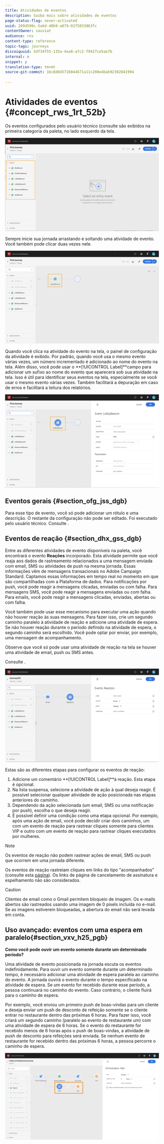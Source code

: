 ```yaml
---
title: Atividades de eventos
description: Saiba mais sobre atividades de eventos
page-status-flag: never-activated
uuid: 269d590c-5a6d-40b9-a879-02f5033863fc
contentOwner: sauviat
audience: rns
content-type: reference
topic-tags: journeys
discoiquuid: 5df34f55-135a-4ea8-afc2-f9427ce5ae7b
internal: n
snippet: y
translation-type: tm+mt
source-git-commit: 1bc8d845716044671a11c200e4bab92302841994

---
```



# Atividades de eventos {#concept_rws_1rt_52b}

Os eventos configurados pelo usuário técnico (consulte [](../event/about-events.md) são exibidos na primeira categoria da paleta, no lado esquerdo da tela.

![](../assets/journey43.png)

Sempre inicie sua jornada arrastando e soltando uma atividade de evento. Você também pode clicar duas vezes nele.

![](../assets/journey44.png)

Quando você clica na atividade do evento na tela, o painel de configuração da atividade é exibido. Por padrão, quando você usa o mesmo evento várias vezes, um número incrementado é adicionado ao nome do evento na tela. Além disso, você pode usar o **[!UICONTROL Label]**campo para adicionar um sufixo ao nome do evento que aparecerá sob sua atividade na tela. Isso é útil para identificar seus eventos na tela, especialmente se você usar o mesmo evento várias vezes. Também facilitará a depuração em caso de erros e facilitará a leitura dos relatórios.

![](../assets/journey33.png)

## Eventos gerais {#section_ofg_jss_dgb}

Para esse tipo de evento, você só pode adicionar um rótulo e uma descrição. O restante da configuração não pode ser editado. Foi executado pelo usuário técnico. Consulte [](../event/about-events.md).

## Eventos de reação {#section_dhx_gss_dgb}

Entre as diferentes atividades de evento disponíveis na paleta, você encontrará o evento **Reações** incorporado. Esta atividade permite que você reaja aos dados de rastreamento relacionados a uma mensagem enviada com email, SMS ou atividades de push na mesma jornada. Essas informações vêm de mensagens transacionais no Adobe Campaign Standard. Captamos essas informações em tempo real no momento em que são compartilhadas com a Plataforma de dados. Para notificações por push, você pode reagir a mensagens clicadas, enviadas ou com falha. Para mensagens SMS, você pode reagir a mensagens enviadas ou com falha. Para emails, você pode reagir a mensagens clicadas, enviadas, abertas ou com falha.

Você também pode usar esse mecanismo para executar uma ação quando não houver reação às suas mensagens. Para fazer isso, crie um segundo caminho paralelo à atividade de reação e adicione uma atividade de espera. Se não houver reação durante o período definido na atividade de espera, o segundo caminho será escolhido. Você pode optar por enviar, por exemplo, uma mensagem de acompanhamento.

Observe que você só pode usar uma atividade de reação na tela se houver uma atividade de email, push ou SMS antes.

Consulte [](../building-journeys/about-action-activities.md).

![](../assets/journey45.png)

Estas são as diferentes etapas para configurar os eventos de reação:

1. Adicione um comentário **[!UICONTROL Label]**à reação. Esta etapa é opcional.
1. Na lista suspensa, selecione a atividade de ação à qual deseja reagir. É possível selecionar qualquer atividade de ação posicionada nas etapas anteriores do caminho.
1. Dependendo da ação selecionada (um email, SMS ou uma notificação por push), escolha o que deseja reagir.
1. É possível definir uma condição como uma etapa opcional. Por exemplo, após uma ação de email, você pode decidir criar dois caminhos, um com um evento de reação para rastrear cliques somente para clientes VIP e outro com um evento de reação para rastrear cliques executados por mulheres.

>[!NOTE]
>
>Os eventos de reação não podem rastrear ações de email, SMS ou push que ocorrem em uma jornada diferente.
>
>Os eventos de reação rastreiam cliques em links do tipo &quot;acompanhados&quot; (consulte esta [página](https://docs.adobe.com/content/help/en/campaign-standard/using/designing-content/links.html#about-tracked-urls)). Os links de página de cancelamento de assinatura e espelhamento não são considerados.

>[!CAUTION]
>
>Clientes de email como o Gmail permitem bloqueio de imagem. Os e-mails abertos são rastreados usando uma imagem de 0 pixels incluída no e-mail. Se as imagens estiverem bloqueadas, a abertura do email não será levada em conta.

## Uso avançado: eventos com uma espera em paralelo{#section_vxv_h25_pgb}

**Como você pode ouvir um evento somente durante um determinado período?**

Uma atividade de evento posicionada na jornada escuta os eventos indefinidamente. Para ouvir um evento somente durante um determinado tempo, é necessário adicionar uma atividade de espera paralela ao caminho do evento. A jornada ouvirá o evento durante o tempo especificado na atividade de espera. Se um evento for recebido durante esse período, a pessoa continuará no caminho do evento. Caso contrário, o cliente fluirá para o caminho de espera.

Por exemplo, você enviou um primeiro push de boas-vindas para um cliente e deseja enviar um push de desconto de refeição somente se o cliente entrar no restaurante dentro das próximas 6 horas. Para fazer isso, você criará um segundo caminho (paralelo ao evento de restaurante um) com uma atividade de espera de 6 horas. Se o evento do restaurante for recebido menos de 6 horas após o push de boas-vindas, a atividade de push de desconto para refeições será enviada. Se nenhum evento de restaurante for recebido dentro das próximas 6 horas, a pessoa percorre o caminho de espera.

![](../assets/journeyuc2_31.png)

